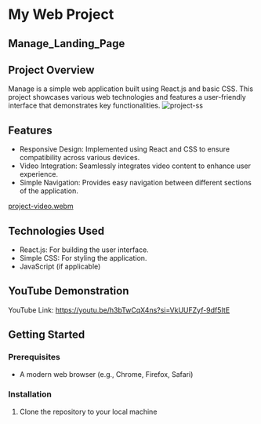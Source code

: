 # My Web Project

## Manage_Landing_Page

## Project Overview
Manage is a simple web application built using React.js and basic CSS. This project showcases various web technologies and features a user-friendly interface that demonstrates key functionalities.
![project-ss](https://github.com/user-attachments/assets/d5256954-ca9e-43eb-9ac3-6e1cc9d68a03)

## Features
- Responsive Design: Implemented using React and CSS to ensure compatibility across various devices.
- Video Integration: Seamlessly integrates video content to enhance user experience.
- Simple Navigation: Provides easy navigation between different sections of the application.

 [project-video.webm](https://github.com/user-attachments/assets/2190ebbd-19e0-4372-a3a4-a06ccff6fa80)

## Technologies Used
- React.js: For building the user interface.
- Simple CSS: For styling the application.
- JavaScript (if applicable)

## YouTube Demonstration
YouTube Link: https://youtu.be/h3bTwCqX4ns?si=VkUUFZyf-9df5ItE

## Getting Started

### Prerequisites
- A modern web browser (e.g., Chrome, Firefox, Safari)

### Installation
1. Clone the repository to your local machine
